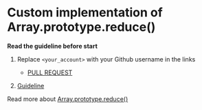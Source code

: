 # Custom implementation of Array.prototype.reduce()

**Read the guideline before start**

1. Replace `<your_account>` with your Github username in the links
    - [PULL REQUEST](https://github.com/mate-academy/js_task-transportation-on-vacation/pull/180)

2. [Guideline](https://github.com/mate-academy/js_task-guideline/blob/master/README.md)

Read more about [Array.prototype.reduce()](https://developer.mozilla.org/en-US/docs/Web/JavaScript/Reference/Global_Objects/Array/reduce)
